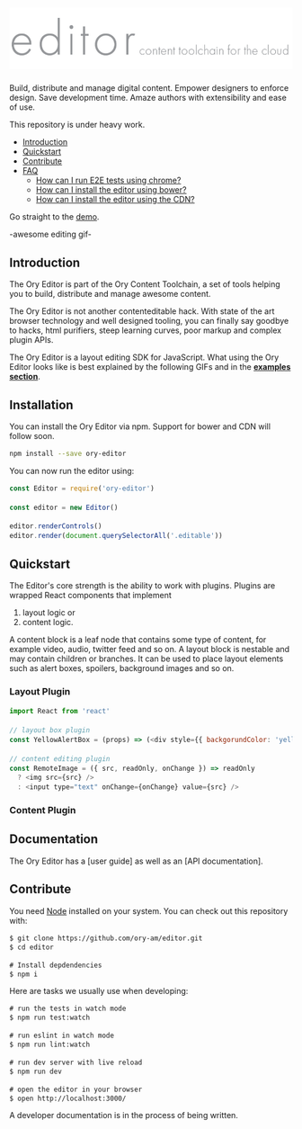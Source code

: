 # ![Ory Editor](logo.png)
 
Build, distribute and manage digital content. Empower designers to enforce design. Save development time.
Amaze authors with extensibility and ease of use.

This repository is under heavy work.

<!-- START doctoc generated TOC please keep comment here to allow auto update -->
<!-- DON'T EDIT THIS SECTION, INSTEAD RE-RUN doctoc TO UPDATE -->

- [Introduction](#introduction)
- [Quickstart](#quickstart)
- [Contribute](#contribute)
- [FAQ](#faq)
  - [How can I run E2E tests using chrome?](#how-can-i-run-e2e-tests-using-chrome)
  - [How can I install the editor using bower?](#how-can-i-install-the-editor-using-bower)
  - [How can I install the editor using the CDN?](#how-can-i-install-the-editor-using-the-cdn)

<!-- END doctoc generated TOC please keep comment here to allow auto update -->

Go straight to the [demo](http://ory-editor-demo.herokuapp.com/).

-awesome editing gif-

## Introduction

The Ory Editor is part of the Ory Content Toolchain, a set of tools helping you to build, distribute and manage awesome content.
 
The Ory Editor is not another contenteditable hack. With state of the art browser technology and well designed tooling,
you can finally say goodbye to hacks, html purifiers, steep learning curves, poor markup and complex plugin APIs.

The Ory Editor is a layout editing SDK for JavaScript. What using the Ory Editor looks like is best explained
by the following GIFs and in the [**examples section**](https://editor.ory.am/examples).

## Installation

You can install the Ory Editor via npm. Support for bower and CDN will follow soon.

```sh
npm install --save ory-editor
```

You can now run the editor using:

```js
const Editor = require('ory-editor')

const editor = new Editor()

editor.renderControls()
editor.render(document.querySelectorAll('.editable'))
```

## Quickstart

The Editor's core strength is the ability to work with plugins. Plugins are wrapped React components that implement

1. layout logic or
2. content logic.

A content block is a leaf node that contains some type of content, for example video, audio, twitter feed and so on.
A layout block is nestable and may contain children or branches. It can be used to place layout elements such as alert boxes,
spoilers, background images and so on.

### Layout Plugin

```js
import React from 'react'

// layout box plugin
const YellowAlertBox = (props) => (<div style={{ backgorundColor: 'yellow' }} {...props} />);

// content editing plugin
const RemoteImage = ({ src, readOnly, onChange }) => readOnly
  ? <img src={src} />
  : <input type="text" onChange={onChange} value={src} />
```

### Content Plugin

## Documentation

The Ory Editor has a [user guide] as well as an [API documentation].

## Contribute

You need [Node](https://nodejs.org) installed on your system. You can check out this repository with:

```
$ git clone https://github.com/ory-am/editor.git
$ cd editor

# Install depdendencies
$ npm i
```

Here are tasks we usually use when developing:

```
# run the tests in watch mode
$ npm run test:watch 

# run eslint in watch mode
$ npm run lint:watch

# run dev server with live reload
$ npm run dev

# open the editor in your browser
$ open http://localhost:3000/
```

A developer documentation is in the process of being written.
